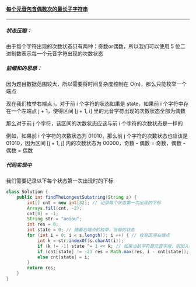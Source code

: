 #### <a href="https://leetcode.cn/problems/find-the-longest-substring-containing-vowels-in-even-counts/">每个元音包含偶数次的最长子字符串</a>

-------------

##### 状态压缩：

由于每个字符出现的次数状态只有两种：奇数or偶数，所以我们可以使用 5 位二进制数表示每一个元音字符出现的次数状态

##### 前缀和的思想：

因为题目数据范围较大，所以需要将时间复杂度控制在 O(n)，那么只能枚举一个端点

现在我们枚举右端点 i，对于前 i 个字符的状态如果是 state，如果前 i 个字符中存在一个左端点 j + 1，使得区间 [j + 1, i] 里的元音字符出现的次数状态全部为偶数

那么对于前 j 个字符，该区间的次数状态应该与前 i 个字符的次数状态是一样的

例如，如果前 i 个字符的次数状态为 01010，那么前 j 个字符的次数状态也应该是 01010，因为区间 [j + 1, j] 内的次数状态为 00000，奇数 - 偶数 = 奇数，偶数 - 偶数 = 偶数

##### 代码实现中

我们需要记录以下每个状态第一次出现时的下标

```java
class Solution {
    public int findTheLongestSubstring(String s) {
        int[] cnt = new int[32]; // 记录每个状态第一次出现的下标
        Arrays.fill(cnt, -2);
        cnt[0] = -1;
        String str = "aeiou";
        int res = 0;
        int state = 0; // 随着右端点的枚举，当前的状态
        for (int i = 0; i < s.length(); i ++) { // 枚举区间右端点
            int k = str.indexOf(s.charAt(i));
            if (k != -1) state ^= 1 << k; // 如果当前字符是元音字母，则加入状态中，奇数加一变偶数（1 -> 0)，偶数加一变奇数（0 -> 1)
            if (cnt[state] != -2) res = Math.max(res, i - cnt[state]);
            else cnt[state] = i;
        }
        return res;
    }
}
```

